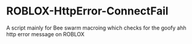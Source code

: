 # ROBLOX-HttpError-ConnectFail
A script mainly for Bee swarm macroing which checks for the goofy ahh http error message on ROBLOX
